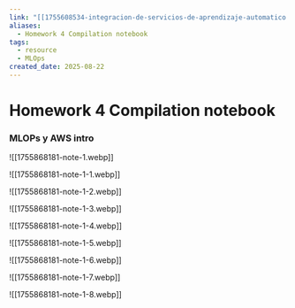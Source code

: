 ```yaml
---
link: "[[1755608534-integracion-de-servicios-de-aprendizaje-automatico|Integración de Servicios de Aprendizaje Automático]]"
aliases:
  - Homework 4 Compilation notebook
tags:
  - resource
  - MLOps
created_date: 2025-08-22
---
```

# Homework 4 Compilation notebook
### MLOPs y AWS intro
 ![[1755868181-note-1.webp]]

![[1755868181-note-1-1.webp]]

![[1755868181-note-1-2.webp]]

![[1755868181-note-1-3.webp]]

![[1755868181-note-1-4.webp]]

![[1755868181-note-1-5.webp]]

![[1755868181-note-1-6.webp]]

![[1755868181-note-1-7.webp]]

![[1755868181-note-1-8.webp]]


